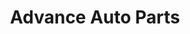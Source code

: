 ---
title: "Advance Auto Parts"
url: /miami/advance-auto-parts-southwest-117th-avenue/
shop: car parts
---